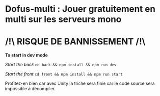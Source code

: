 # **Dofus-multi : Jouer gratuitement en multi sur les serveurs mono**

# **/!\\ RISQUE DE BANNISSEMENT /!\\**

**To start in dev mode**

_Start the back_ `cd back && npm install && npm run dev`

_Start the front_ `cd front && npm install && npm run start`

Profitez-en bien car avec Unity la triche sera finie car le code source sera impossible à décompiler.